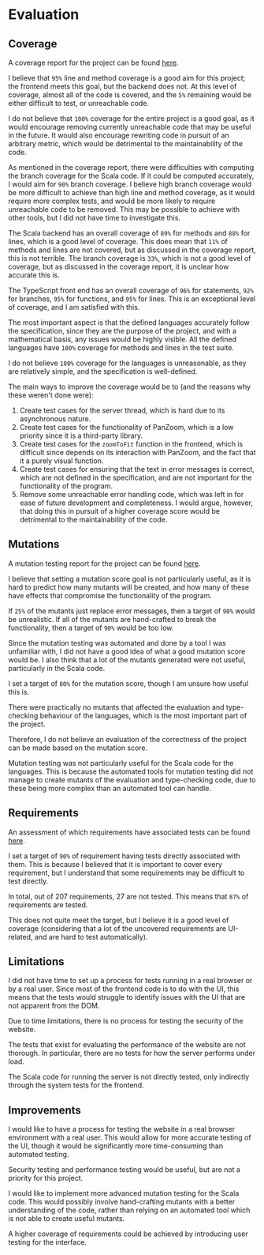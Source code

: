 # Evaluation

## Coverage

A coverage report for the project can be found [here](coverage.md).

I believe that `95%` line and method coverage is a good aim for this project; the frontend meets this goal, but the
backend does not.
At this level of coverage, almost all of the code is covered, and the `5%` remaining would be either difficult to test,
or unreachable code.

I do not believe that `100%` coverage for the entire project is a good goal, as it would encourage removing currently
unreachable code that may be useful in the future.
It would also encourage rewriting code in pursuit of an arbitrary metric, which would be detrimental to the
maintainability of the code.

As mentioned in the coverage report, there were difficulties with computing the branch coverage for the Scala code.
If it could be computed accurately, I would aim for `90%` branch coverage.
I believe high branch coverage would be more difficult to achieve than high line and method coverage, as it would
require more complex tests, and would be more likely to require unreachable code to be removed.
This may be possible to achieve with other tools, but I did not have time to investigate this.

The Scala backend has an overall coverage of `89%` for methods and `88%` for lines, which is a good level of coverage.
This does mean that `11%` of methods and lines are not covered, but as discussed in the coverage report,
this is not terrible.
The branch coverage is `33%`, which is not a good level of coverage, but as discussed in the coverage report,
it is unclear how accurate this is.

The TypeScript front end has an overall coverage of `96%` for statements, `92%` for branches, `95%` for functions, and
`95%` for lines. This is an exceptional level of coverage, and I am satisfied with this.

The most important aspect is that the defined languages accurately follow the specification,
since they are the purpose of the project, and with a mathematical basis, any issues would be highly visible.
All the defined languages have `100%` coverage for methods and lines in the test suite.

I do not believe `100%` coverage for the languages is unreasonable, as they are relatively simple, and the
specification is well-defined.

The main ways to improve the coverage would be to (and the reasons why these weren't done were):
1. Create test cases for the server thread, which is hard due to its asynchronous nature.
2. Create test cases for the functionality of PanZoom, which is a low priority since it is a third-party library. 
3. Create test cases for the `zoomToFit` function in the frontend, which is difficult since depends on its
   interaction with PanZoom, and the fact that it a purely visual function.
4. Create test cases for ensuring that the text in error messages is correct, which are not defined in the
   specification, and are not important for the functionality of the program.
5. Remove some unreachable error handling code, which was left in for ease of future development and completeness.
   I would argue, however, that doing this in pursuit of a higher coverage score would be detrimental to the
   maintainability of the code.

## Mutations

A mutation testing report for the project can be found [here](mutation.md).

I believe that setting a mutation score goal is not particularly useful, as it is hard to predict how many mutants
will be created, and how many of these have effects that compromise the functionality of the program.

If `25%` of the mutants just replace error messages, then a target of `90%` would be unrealistic.
If all of the mutants are hand-crafted to break the functionality, then a target of `90%` would be too low.

Since the mutation testing was automated and done by a tool I was unfamiliar with, I did not have a good idea of
what a good mutation score would be.
I also think that a lot of the mutants generated were not useful, particularly in the Scala code.

I set a target of `80%` for the mutation score, though I am unsure how useful this is.

There were practically no mutants that affected the evaluation and type-checking behaviour of the languages,
which is the most important part of the project.

Therefore, I do not believe an evaluation of the correctness of the project can be made based on the mutation score.

Mutation testing was not particularly useful for the Scala code for the languages.
This is because the automated tools for mutation testing did not manage to create mutants
of the evaluation and type-checking code, due to these being more complex than an automated tool can handle.

## Requirements

An assessment of which requirements have associated tests can be found [here](./requirements_to_tests.md).

I set a target of `90%` of requirement having tests directly associated with them.
This is because I believed that it is important to cover every requirement, but I understand that some requirements
may be difficult to test directly.

In total, out of 207 requirements, 27 are not tested.
This means that `87%` of requirements are tested.

This does not quite meet the target, but I believe it is a good level of coverage 
(considering that a lot of the uncovered requirements are UI-related, and are hard to test automatically).

## Limitations

I did not have time to set up a process for tests running in a real browser or by a real user.
Since most of the frontend code is to do with the UI, this means that the tests would struggle
to identify issues with the UI that are not apparent from the DOM.

Due to time limitations, there is no process for testing the security of the website.

The tests that exist for evaluating the performance of the website are not thorough.
In particular, there are no tests for how the server performs under load.

The Scala code for running the server is not directly tested, only indirectly through the system tests
for the frontend.

## Improvements

I would like to have a process for testing the website in a real browser environment with a real user.
This would allow for more accurate testing of the UI, though it would be significantly more time-consuming
than automated testing.

Security testing and performance testing would be useful, but are not a priority for this project.

I would like to implement more advanced mutation testing for the Scala code.
This would possibly involve hand-crafting mutants with a better understanding of the code,
rather than relying on an automated tool which is not able to create useful mutants.

A higher coverage of requirements could be achieved by introducing user testing for the interface.
